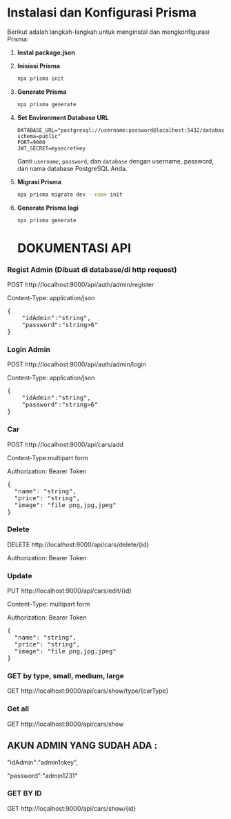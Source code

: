 # Instalasi dan Konfigurasi Prisma

Berikut adalah langkah-langkah untuk menginstal dan mengkonfigurasi Prisma:

1. **Instal package.json**
2. **Inisiasi Prisma** 
    ```bash
    npx prisma init
    ```
3. **Generate Prisma** 
    ```bash
    npx prisma generate
    ```
4. **Set Environment Database URL** 
    ```env
    DATABASE_URL="postgresql://username:password@localhost:5432/database?schema=public"
    PORT=9000
    JWT_SECRET=mysecretkey
    ```
    Ganti `username`, `password`, dan `database` dengan username, password, dan nama database PostgreSQL Anda.

5. **Migrasi Prisma** 
    ```bash
    npx prisma migrate dev --name init
    ```
6. **Generate Prisma lagi** 
    ```bash
    npx prisma generate
    ```


    <h1>DOKUMENTASI API</h1>

<h3>Regist Admin (Dibuat di database/di http request)</h3>
<p>POST http://localhost:9000/api/auth/admin/register</p>
<p>Content-Type: application/json</p>
<pre>
{
    "idAdmin":"string",
    "password":"string>6"
}
</pre>

<h3>Login Admin</h3>
<p>POST http://localhost:9000/api/auth/admin/login</p>
<p>Content-Type: application/json</p>
<pre>
{
    "idAdmin":"string",
    "password":"string>6"
}
</pre>

<h3>Car</h3>
<p>POST http://localhost:9000/api/cars/add</p>
<p>Content-Type:multipart form</p>
<p>Authorization: Bearer Token</p>
<pre>
{
  "name": "string",
  "price": "string",
  "image": "file png,jpg,jpeg"
}
</pre>

<h3>Delete</h3>
<p>DELETE http://localhost:9000/api/cars/delete/{id}</p>
<p>Authorization: Bearer Token</p>

<h3>Update</h3>
<p>PUT http://localhost:9000/api/cars/edit/{id}</p>
<p>Content-Type: multipart form</p>
<p>Authorization: Bearer Token</p>
<pre>
{
  "name": "string",
  "price": "string",
  "image": "file png,jpg,jpeg"
}
</pre>

<h3>GET by type, small, medium, large</h3>
<p>GET http://localhost:9000/api/cars/show/type/{carType}</p>

<h3>Get all</h3>
<p>GET http://localhost:9000/api/cars/show</p>


<h2>AKUN ADMIN YANG SUDAH ADA :</h2>
<p>"idAdmin":"admin1okey",</p>
<p>"password":"admin1231"</p>

<h3>GET BY ID</h3>
<p>GET http://localhost:9000/api/cars/show/{id}</p>

